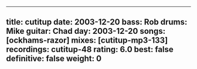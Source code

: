 
---
title: cutitup
date: 2003-12-20
bass:	Rob
drums:	Mike
guitar:	Chad
day: 2003-12-20
songs: [ockhams-razor]
mixes: [cutitup-mp3-133]
recordings: cutitup-48
rating: 6.0
best: false
definitive: false
weight: 0
---
